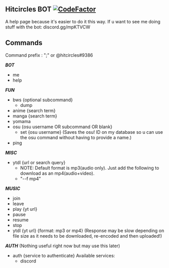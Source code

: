 
## Hitcircles BOT [![CodeFactor](https://www.codefactor.io/repository/github/hitsounds/discord-bot/badge)](https://www.codefactor.io/repository/github/hitsounds/discord-bot)


A help page because it's easier to do it this way. If u want to see me doing stuff with the bot: discord.gg/mpKTVCW


**Commands**
- 
  Command prefix : ";" or @hitcircles#9386

***BOT***

 - me
 - help

***FUN***

 - bws {optional subcommand}
	 - dump
 - anime {search term}
 - manga {search term}
 - yomama
 - osu {osu username OR subcommand OR blank}
	 - set {osu username}   (Saves the osu! ID on my database so u can use the osu command without having to provide a name.)
 - ping

***MISC***

 - ytdl {url or search query}
	 - NOTE: Default format is mp3(audio only). Just add the following to download as an mp4(audio+video). 
	 - "--f mp4"
 
 ***MUSIC***

 - join
 - leave
 - play {yt url}
 - pause
 - resume
 - stop
 - ytdl {yt url} {format: mp3 or mp4}   (Response may be slow depending on file size as it needs to be downloaded, re-encoded and then uploaded!)

 ***AUTH*** (Nothing useful right now but may use this later)

  - auth {service to authenticate}
	Available services:
	 - discord
